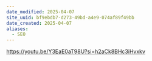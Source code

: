 ```yaml
---
date_modified: 2025-04-07
site_uuid: bf9ebdb7-d273-49bd-a4e9-074af89f49bb
date_created: 2025-04-07
aliases:
  - SEO
---
```


https://youtu.be/Y3EaE0aT98U?si=h2aCk8BHc3iHvxkv